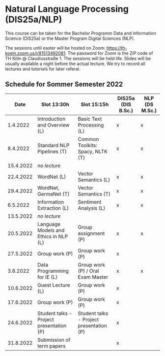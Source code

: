 # Natural Language Processing (DIS25a/NLP)

This course can be taken for the Bachelor Programm Data and Information Science (DIS25a) or the Master Program Digital Sciences (NLP).

The sessions until easter will be hosted on Zoom: https://th-koeln.zoom.us/j/81513492081. The password for Zoom is the ZIP code of TH Köln @ Claudiusstraße 1. The sessions will be held life. Slides will be usually available a night before the actual lecture. We try to record all lectures and tutorials for later referal.

## Schedule for Sommer Semester 2022

| Date      | Slot 13:30h                              | Slot 15:15h                              | DIS25a (DIS B.Sc.) | NLP (DS M.Sc.) |
|-----------|------------------------------------------|------------------------------------------|--------------------|----------------|
| 1.4.2022  | Introduction and Overview (L)            | Basic Text Processing (L)                | x                  | x              |
| 8.4.2022  | Standard NLP Pipelines (T)               | Common Toolkits: Spacy, NLTK (T)         | x                  | x              |
| 15.4.2022 | _no lecture_                             |                                          |                    |                |
| 22.4.2022 | WordNet (L)                              | Vector Semantics (L)                     | x                  | x              |
| 29.4.2022 | WordNet, GermaNet (T)                    | Vector Semantics (T)                     | x                  | x              |
| 6.5.2022  | Information Extraction (L)               | Sentiment Analysis (L)                   | x                  | x              |
| 13.5.2022 | _no lecture_                             |                                          |                    |                |
| 20.5.2022 | Language Models and Ethics in NLP (L)    | Group assignment (P)                     | x                  | x              |
| 27.5.2022 | Group work (P)                           | Group work (P)                           | x                  |                |
| 3.6.2022  | Data Programming for IE (L)              | Group work (P) / Oral Exam Master        | x                  | x              |
| 10.6.2022 | Guest Lecture (L)                        | Group work (P)                           | x                  |                |
| 17.6.2022 | Group work (P)                           | Group work (P)                           | x                  |                |
| 24.6.2022 | Student talks - Project presentation (P) | Student talks - Project presentation (P) | x                  |                |
| 31.8.2022 | Submission of term papers                |                                          | x                  |                |
